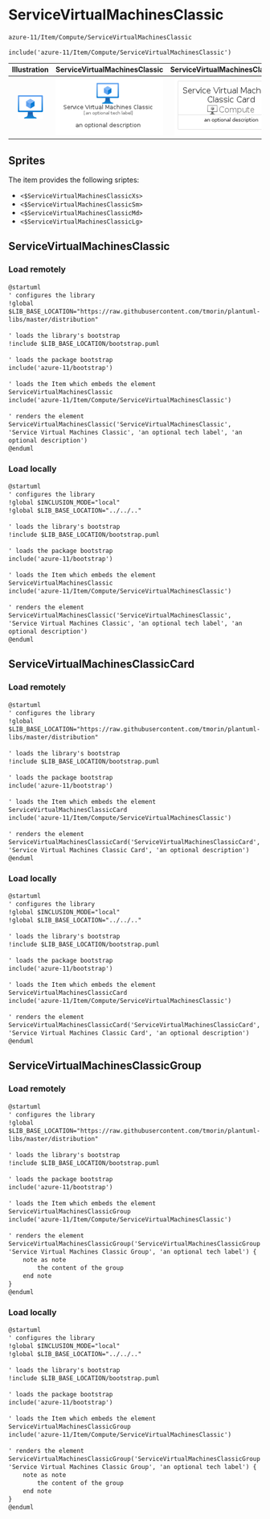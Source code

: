 # ServiceVirtualMachinesClassic


```text
azure-11/Item/Compute/ServiceVirtualMachinesClassic
```

```text
include('azure-11/Item/Compute/ServiceVirtualMachinesClassic')
```



| Illustration | ServiceVirtualMachinesClassic | ServiceVirtualMachinesClassicCard | ServiceVirtualMachinesClassicGroup |
| :---: | :---: | :---: | :---: |
| ![illustration for Illustration](../../../azure-11/Item/Compute/ServiceVirtualMachinesClassic.png) | ![illustration for ServiceVirtualMachinesClassic](../../../azure-11/Item/Compute/ServiceVirtualMachinesClassic.Local.png) | ![illustration for ServiceVirtualMachinesClassicCard](../../../azure-11/Item/Compute/ServiceVirtualMachinesClassicCard.Local.png) | ![illustration for ServiceVirtualMachinesClassicGroup](../../../azure-11/Item/Compute/ServiceVirtualMachinesClassicGroup.Local.png) |



## Sprites
The item provides the following sriptes:

- `<$ServiceVirtualMachinesClassicXs>`
- `<$ServiceVirtualMachinesClassicSm>`
- `<$ServiceVirtualMachinesClassicMd>`
- `<$ServiceVirtualMachinesClassicLg>`





## ServiceVirtualMachinesClassic

### Load remotely
```plantuml
@startuml
' configures the library
!global $LIB_BASE_LOCATION="https://raw.githubusercontent.com/tmorin/plantuml-libs/master/distribution"

' loads the library's bootstrap
!include $LIB_BASE_LOCATION/bootstrap.puml

' loads the package bootstrap
include('azure-11/bootstrap')

' loads the Item which embeds the element ServiceVirtualMachinesClassic
include('azure-11/Item/Compute/ServiceVirtualMachinesClassic')

' renders the element
ServiceVirtualMachinesClassic('ServiceVirtualMachinesClassic', 'Service Virtual Machines Classic', 'an optional tech label', 'an optional description')
@enduml
```

### Load locally
```plantuml
@startuml
' configures the library
!global $INCLUSION_MODE="local"
!global $LIB_BASE_LOCATION="../../.."

' loads the library's bootstrap
!include $LIB_BASE_LOCATION/bootstrap.puml

' loads the package bootstrap
include('azure-11/bootstrap')

' loads the Item which embeds the element ServiceVirtualMachinesClassic
include('azure-11/Item/Compute/ServiceVirtualMachinesClassic')

' renders the element
ServiceVirtualMachinesClassic('ServiceVirtualMachinesClassic', 'Service Virtual Machines Classic', 'an optional tech label', 'an optional description')
@enduml
```

## ServiceVirtualMachinesClassicCard

### Load remotely
```plantuml
@startuml
' configures the library
!global $LIB_BASE_LOCATION="https://raw.githubusercontent.com/tmorin/plantuml-libs/master/distribution"

' loads the library's bootstrap
!include $LIB_BASE_LOCATION/bootstrap.puml

' loads the package bootstrap
include('azure-11/bootstrap')

' loads the Item which embeds the element ServiceVirtualMachinesClassicCard
include('azure-11/Item/Compute/ServiceVirtualMachinesClassic')

' renders the element
ServiceVirtualMachinesClassicCard('ServiceVirtualMachinesClassicCard', 'Service Virtual Machines Classic Card', 'an optional description')
@enduml
```

### Load locally
```plantuml
@startuml
' configures the library
!global $INCLUSION_MODE="local"
!global $LIB_BASE_LOCATION="../../.."

' loads the library's bootstrap
!include $LIB_BASE_LOCATION/bootstrap.puml

' loads the package bootstrap
include('azure-11/bootstrap')

' loads the Item which embeds the element ServiceVirtualMachinesClassicCard
include('azure-11/Item/Compute/ServiceVirtualMachinesClassic')

' renders the element
ServiceVirtualMachinesClassicCard('ServiceVirtualMachinesClassicCard', 'Service Virtual Machines Classic Card', 'an optional description')
@enduml
```

## ServiceVirtualMachinesClassicGroup

### Load remotely
```plantuml
@startuml
' configures the library
!global $LIB_BASE_LOCATION="https://raw.githubusercontent.com/tmorin/plantuml-libs/master/distribution"

' loads the library's bootstrap
!include $LIB_BASE_LOCATION/bootstrap.puml

' loads the package bootstrap
include('azure-11/bootstrap')

' loads the Item which embeds the element ServiceVirtualMachinesClassicGroup
include('azure-11/Item/Compute/ServiceVirtualMachinesClassic')

' renders the element
ServiceVirtualMachinesClassicGroup('ServiceVirtualMachinesClassicGroup', 'Service Virtual Machines Classic Group', 'an optional tech label') {
    note as note
        the content of the group
    end note
}
@enduml
```

### Load locally
```plantuml
@startuml
' configures the library
!global $INCLUSION_MODE="local"
!global $LIB_BASE_LOCATION="../../.."

' loads the library's bootstrap
!include $LIB_BASE_LOCATION/bootstrap.puml

' loads the package bootstrap
include('azure-11/bootstrap')

' loads the Item which embeds the element ServiceVirtualMachinesClassicGroup
include('azure-11/Item/Compute/ServiceVirtualMachinesClassic')

' renders the element
ServiceVirtualMachinesClassicGroup('ServiceVirtualMachinesClassicGroup', 'Service Virtual Machines Classic Group', 'an optional tech label') {
    note as note
        the content of the group
    end note
}
@enduml
```

